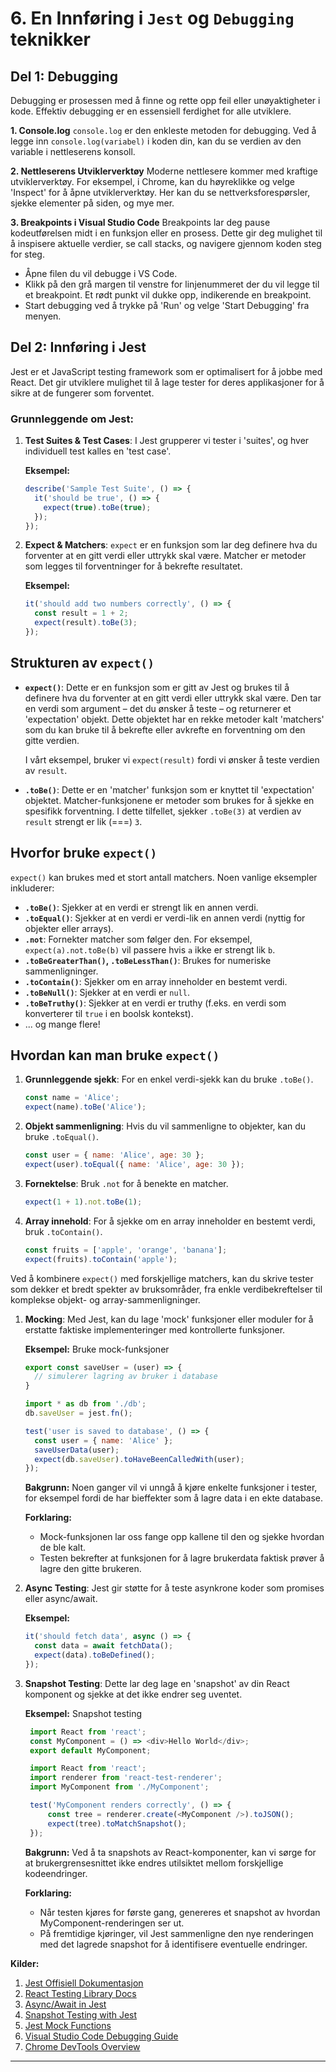 # **6. En Innføring i `Jest` og `Debugging` teknikker**

## Del 1: Debugging

Debugging er prosessen med å finne og rette opp feil eller unøyaktigheter i kode. Effektiv debugging er en essensiell ferdighet for alle utviklere.

**1. Console.log**
`console.log` er den enkleste metoden for debugging. Ved å legge inn `console.log(variabel)` i koden din, kan du se verdien av den variable i nettleserens konsoll.

**2. Nettleserens Utviklerverktøy**
Moderne nettlesere kommer med kraftige utviklerverktøy. For eksempel, i Chrome, kan du høyreklikke og velge 'Inspect' for å åpne utviklerverktøy. Her kan du se nettverksforespørsler, sjekke elementer på siden, og mye mer.

**3. Breakpoints i Visual Studio Code**
Breakpoints lar deg pause kodeutførelsen midt i en funksjon eller en prosess. Dette gir deg mulighet til å inspisere aktuelle verdier, se call stacks, og navigere gjennom koden steg for steg.
- Åpne filen du vil debugge i VS Code.
- Klikk på den grå margen til venstre for linjenummeret der du vil legge til et breakpoint. Et rødt punkt vil dukke opp, indikerende en breakpoint.
- Start debugging ved å trykke på 'Run' og velge 'Start Debugging' fra menyen.

## Del 2: Innføring i Jest

Jest er et JavaScript testing framework som er optimalisert for å jobbe med React. Det gir utviklere mulighet til å lage tester for deres applikasjoner for å sikre at de fungerer som forventet.

### Grunnleggende om Jest:
1. **Test Suites & Test Cases**: I Jest grupperer vi tester i 'suites', og hver individuell test kalles en 'test case'.
   
   **Eksempel:**
   ```javascript
   describe('Sample Test Suite', () => {
     it('should be true', () => {
       expect(true).toBe(true);
     });
   });
   ```

2. **Expect & Matchers**: `expect` er en funksjon som lar deg definere hva du forventer at en gitt verdi eller uttrykk skal være. Matcher er metoder som legges til forventninger for å bekrefte resultatet.
   
   **Eksempel:**
   ```javascript
   it('should add two numbers correctly', () => {
     const result = 1 + 2;
     expect(result).toBe(3);
   });
   ```

## Strukturen av `expect()`

- **`expect()`**: Dette er en funksjon som er gitt av Jest og brukes til å definere hva du forventer at en gitt verdi eller uttrykk skal være. Den tar en verdi som argument – det du ønsker å teste – og returnerer et 'expectation' objekt. Dette objektet har en rekke metoder kalt 'matchers' som du kan bruke til å bekrefte eller avkrefte en forventning om den gitte verdien.
  
  I vårt eksempel, bruker vi `expect(result)` fordi vi ønsker å teste verdien av `result`.

- **`.toBe()`**: Dette er en 'matcher' funksjon som er knyttet til 'expectation' objektet. Matcher-funksjonene er metoder som brukes for å sjekke en spesifikk forventning. I dette tilfellet, sjekker `.toBe(3)` at verdien av `result` strengt er lik (===) `3`.

## Hvorfor bruke `expect()`

`expect()` kan brukes med et stort antall matchers. Noen vanlige eksempler inkluderer:

- **`.toBe()`**: Sjekker at en verdi er strengt lik en annen verdi.
- **`.toEqual()`**: Sjekker at en verdi er verdi-lik en annen verdi (nyttig for objekter eller arrays).
- **`.not`**: Fornekter matcher som følger den. For eksempel, `expect(a).not.toBe(b)` vil passere hvis `a` ikke er strengt lik `b`.
- **`.toBeGreaterThan()`, `.toBeLessThan()`**: Brukes for numeriske sammenligninger.
- **`.toContain()`**: Sjekker om en array inneholder en bestemt verdi.
- **`.toBeNull()`**: Sjekker at en verdi er `null`.
- **`.toBeTruthy()`**: Sjekker at en verdi er truthy (f.eks. en verdi som konverterer til `true` i en boolsk kontekst).
- ... og mange flere!

## Hvordan kan man bruke `expect()`

1. **Grunnleggende sjekk**: For en enkel verdi-sjekk kan du bruke `.toBe()`.
   ```javascript
   const name = 'Alice';
   expect(name).toBe('Alice');
   ```

2. **Objekt sammenligning**: Hvis du vil sammenligne to objekter, kan du bruke `.toEqual()`.
   ```javascript
   const user = { name: 'Alice', age: 30 };
   expect(user).toEqual({ name: 'Alice', age: 30 });
   ```

3. **Fornektelse**: Bruk `.not` for å benekte en matcher.
   ```javascript
   expect(1 + 1).not.toBe(1);
   ```

4. **Array innehold**: For å sjekke om en array inneholder en bestemt verdi, bruk `.toContain()`.
   ```javascript
   const fruits = ['apple', 'orange', 'banana'];
   expect(fruits).toContain('apple');
   ```

Ved å kombinere `expect()` med forskjellige matchers, kan du skrive tester som dekker et bredt spekter av bruksområder, fra enkle verdibekreftelser til komplekse objekt- og array-sammenligninger.

1. **Mocking**: Med Jest, kan du lage 'mock' funksjoner eller moduler for å erstatte faktiske implementeringer med kontrollerte funksjoner.

    **Eksempel:** Bruke mock-funksjoner
   ```javascript
   export const saveUser = (user) => {
     // simulerer lagring av bruker i database
   }

   import * as db from './db';
   db.saveUser = jest.fn();

   test('user is saved to database', () => {
     const user = { name: 'Alice' };
     saveUserData(user);
     expect(db.saveUser).toHaveBeenCalledWith(user);
   });
   ```
   **Bakgrunn:** Noen ganger vil vi unngå å kjøre enkelte funksjoner i tester, for eksempel fordi de har bieffekter som å lagre data i en ekte database.

   **Forklaring:**
   * Mock-funksjonen lar oss fange opp kallene til den og sjekke hvordan de ble kalt.
   * Testen bekrefter at funksjonen for å lagre brukerdata faktisk prøver å lagre den gitte brukeren.


4. **Async Testing**: Jest gir støtte for å teste asynkrone koder som promises eller async/await.

   **Eksempel:**
   ```javascript
   it('should fetch data', async () => {
     const data = await fetchData();
     expect(data).toBeDefined();
   });
   ```

5. **Snapshot Testing**: Dette lar deg lage en 'snapshot' av din React komponent og sjekke at det ikke endrer seg uventet.

    **Eksempel:** Snapshot testing
   ```javascript
    import React from 'react';
    const MyComponent = () => <div>Hello World</div>;
    export default MyComponent;

    import React from 'react';
    import renderer from 'react-test-renderer';
    import MyComponent from './MyComponent';

    test('MyComponent renders correctly', () => {
        const tree = renderer.create(<MyComponent />).toJSON();
        expect(tree).toMatchSnapshot();
    });
   ```
   **Bakgrunn:** Ved å ta snapshots av React-komponenter, kan vi sørge for at brukergrensesnittet ikke endres utilsiktet mellom forskjellige kodeendringer.

   **Forklaring:**
   * Når testen kjøres for første gang, genereres et snapshot av hvordan MyComponent-renderingen ser ut.
   * På fremtidige kjøringer, vil Jest sammenligne den nye renderingen med det lagrede snapshot for å identifisere eventuelle endringer.

**Kilder:**

1. [Jest Offisiell Dokumentasjon](https://jestjs.io/docs/getting-started)
2. [React Testing Library Docs](https://testing-library.com/docs/react-testing-library/intro/)
3. [Async/Await in Jest](https://jestjs.io/docs/asynchronous)
4. [Snapshot Testing with Jest](https://jestjs.io/docs/snapshot-testing)
5. [Jest Mock Functions](https://jestjs.io/docs/mock-functions)
6. [Visual Studio Code Debugging Guide](https://code.visualstudio.com/docs/editor/debugging)
7. [Chrome DevTools Overview](https://developers.google.com/web/tools/chrome-devtools)

---

